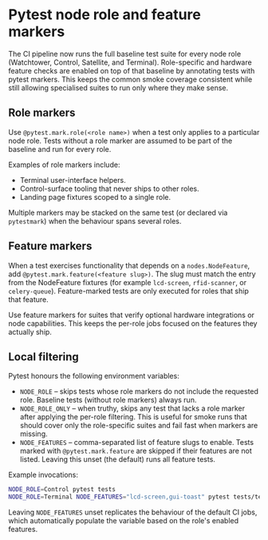 # Pytest node role and feature markers

The CI pipeline now runs the full baseline test suite for every node role
(Watchtower, Control, Satellite, and Terminal). Role-specific and hardware
feature checks are enabled on top of that baseline by annotating tests with
pytest markers. This keeps the common smoke coverage consistent while still
allowing specialised suites to run only where they make sense.

## Role markers

Use `@pytest.mark.role(<role name>)` when a test only applies to a particular
node role. Tests without a role marker are assumed to be part of the baseline
and run for every role.

Examples of role markers include:

- Terminal user-interface helpers.
- Control-surface tooling that never ships to other roles.
- Landing page fixtures scoped to a single role.

Multiple markers may be stacked on the same test (or declared via `pytestmark`)
when the behaviour spans several roles.

## Feature markers

When a test exercises functionality that depends on a `nodes.NodeFeature`, add
`@pytest.mark.feature(<feature slug>)`. The slug must match the entry from the
NodeFeature fixtures (for example `lcd-screen`, `rfid-scanner`, or
`celery-queue`). Feature-marked tests are only executed for roles that ship that
feature.

Use feature markers for suites that verify optional hardware integrations or
node capabilities. This keeps the per-role jobs focused on the features they
actually ship.

## Local filtering

Pytest honours the following environment variables:

- `NODE_ROLE` – skips tests whose role markers do not include the requested
  role. Baseline tests (without role markers) always run.
- `NODE_ROLE_ONLY` – when truthy, skips any test that lacks a role marker after
  applying the per-role filtering. This is useful for smoke runs that should
  cover only the role-specific suites and fail fast when markers are missing.
- `NODE_FEATURES` – comma-separated list of feature slugs to enable. Tests
  marked with `@pytest.mark.feature` are skipped if their features are not
  listed. Leaving this unset (the default) runs all feature tests.

Example invocations:

```bash
NODE_ROLE=Control pytest tests
NODE_ROLE=Terminal NODE_FEATURES="lcd-screen,gui-toast" pytest tests/test_lcd_*.py
```

Leaving `NODE_FEATURES` unset replicates the behaviour of the default CI jobs,
which automatically populate the variable based on the role's enabled features.

